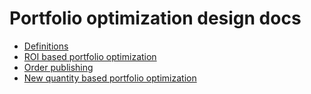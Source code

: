 # Portfolio optimization design docs
- [Definitions](po_definition.md)
- [ROI based portfolio optimization](po_optimization.md)
- [Order publishing](po_order_publish.md)
- [New quantity based portfolio optimization](new_po.md)